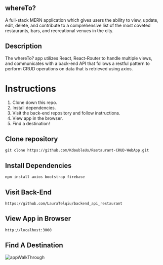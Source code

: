 ## whereTo?

A full-stack MERN application which gives users the ability to view, update, edit, delete, and contribute to a comprehensive list of the most coveted restaurants, bars, and recreational venues in the city.

## Description

The whereTo? app utilizes React, React-Router to handle multiple views, and communicates with a back-end API that follows a restful pattern to perform CRUD operations on data that is retrieved using axios.

# Instructions

1. Clone down this repo.
2. Install dependencies.
3. Visit the back-end repository and follow instructions.
4. View app in the browser.
5. Find a destination!

## Clone repository

```
git clone https://github.com/KdoubleUs/Restaurant-CRUD-WebApp.git
```

## Install Dependencies

```
npm install axios bootstrap firebase
```

## Visit Back-End

```
https://github.com/LauraTelqiu/backend_api_restaurant
```

## View App in Browser

```
http://localhost:3000
```

## Find A Destination

<img src="./Quick-Walkthrough.gif" alt="appWalkThrough">
